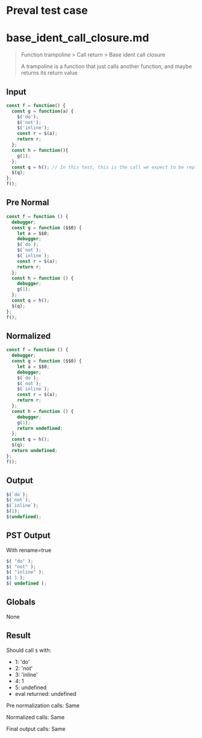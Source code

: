 # Preval test case

# base_ident_call_closure.md

> Function trampoline > Call return > Base ident call closure
>
> A trampoline is a function that just calls another function, and maybe returns its return value

## Input

`````js filename=intro
const f = function() {
  const g = function(a) {
    $('do');
    $('not');
    $('inline');
    const r = $(a);
    return r;
  };
  const h = function(){
    g(1);
  };
  const q = h(); // In this test, this is the call we expect to be replaced by trampoline inlining...
  $(q);
};
f();
`````

## Pre Normal


`````js filename=intro
const f = function () {
  debugger;
  const g = function ($$0) {
    let a = $$0;
    debugger;
    $(`do`);
    $(`not`);
    $(`inline`);
    const r = $(a);
    return r;
  };
  const h = function () {
    debugger;
    g(1);
  };
  const q = h();
  $(q);
};
f();
`````

## Normalized


`````js filename=intro
const f = function () {
  debugger;
  const g = function ($$0) {
    let a = $$0;
    debugger;
    $(`do`);
    $(`not`);
    $(`inline`);
    const r = $(a);
    return r;
  };
  const h = function () {
    debugger;
    g(1);
    return undefined;
  };
  const q = h();
  $(q);
  return undefined;
};
f();
`````

## Output


`````js filename=intro
$(`do`);
$(`not`);
$(`inline`);
$(1);
$(undefined);
`````

## PST Output

With rename=true

`````js filename=intro
$( "do" );
$( "not" );
$( "inline" );
$( 1 );
$( undefined );
`````

## Globals

None

## Result

Should call `$` with:
 - 1: 'do'
 - 2: 'not'
 - 3: 'inline'
 - 4: 1
 - 5: undefined
 - eval returned: undefined

Pre normalization calls: Same

Normalized calls: Same

Final output calls: Same
